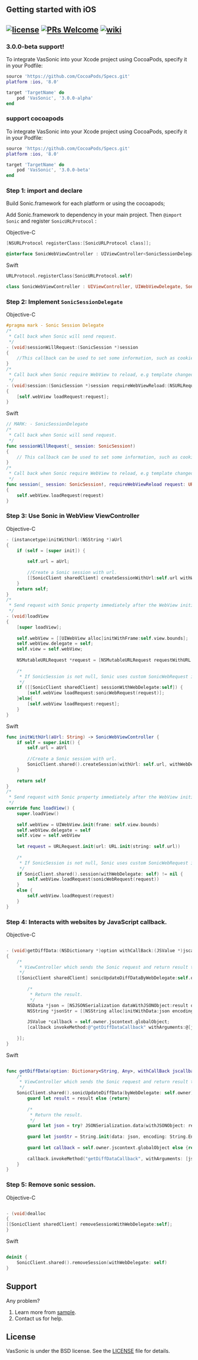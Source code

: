 ## Getting started with iOS
[![license](http://img.shields.io/badge/license-BSD3-brightgreen.svg?style=flat)](https://github.com/Tencent/VasSonic/blob/master/LICENSE)
[![PRs Welcome](https://img.shields.io/badge/PRs-welcome-brightgreen.svg)](https://github.com/Tencent/VasSonic/pulls)
[![wiki](https://img.shields.io/badge/Wiki-open-brightgreen.svg)](https://github.com/Tencent/VasSonic/wiki)
---

### 3.0.0-beta support!
To integrate VasSonic into your Xcode project using CocoaPods, specify it in your Podfile:

```lua
source 'https://github.com/CocoaPods/Specs.git'
platform :ios, '8.0'

target 'TargetName' do
    pod 'VasSonic', '3.0.0-alpha'
end
```

### support cocoapods 
To integrate VasSonic into your Xcode project using CocoaPods, specify it in your Podfile:

```lua
source 'https://github.com/CocoaPods/Specs.git'
platform :ios, '8.0'

target 'TargetName' do
    pod 'VasSonic', '3.0.0-beta'
end
```

### Step 1: import and declare
Build Sonic.framework for each platform or using the cocoapods;

Add Sonic.framework to dependency in your main project.
Then ```@import Sonic``` and register ```SonicURLProtocol``` :

Objective-C
```Objective-C
[NSURLProtocol registerClass:[SonicURLProtocol class]];

@interface SonicWebViewController : UIViewController<SonicSessionDelegate,UIWebViewDelegate>
```
Swift
```Swift
URLProtocol.registerClass(SonicURLProtocol.self)

class SonicWebViewController : UIViewController, UIWebViewDelegate, SonicSessionDelegate
```

### Step 2: Implement ```SonicSessionDelegate```

Objective-C
```Objective-C
#pragma mark - Sonic Session Delegate
/*
 * Call back when Sonic will send request.
 */
- (void)sessionWillRequest:(SonicSession *)session
{
    //This callback can be used to set some information, such as cookie and UA.
}
/*
 * Call back when Sonic require WebView to reload, e.g template changed or error occurred. 
 */
- (void)session:(SonicSession *)session requireWebViewReload:(NSURLRequest *)request
{
    [self.webView loadRequest:request];
}
```
Swift

```Swift
// MARK: - SonicSessionDelegate
/*
 * Call back when Sonic will send request.
 */
func sessionWillRequest(_ session: SonicSession!)
{
    // This callback can be used to set some information, such as cookie and UA.
}
/*
 * Call back when Sonic require WebView to reload, e.g template changed or error occurred. 
 */
func session(_ session: SonicSession!, requireWebViewReload request: URLRequest!) {
{
    self.webView.loadRequest(request)
}
```

### Step 3: Use Sonic in WebView ViewController

Objective-C
```Objective-C
- (instancetype)initWithUrl:(NSString *)aUrl
{
    if (self = [super init]) {
        
        self.url = aUrl;
        
        //Create a Sonic session with url.
        [[SonicClient sharedClient] createSessionWithUrl:self.url withWebDelegate:self];
    }
    return self;
}
/*
 * Send request with Sonic property immediately after the WebView initialization.
 */
- (void)loadView
{
    [super loadView];
    
    self.webView = [[UIWebView alloc]initWithFrame:self.view.bounds];
    self.webView.delegate = self;
    self.view = self.webView;
    
    NSMutableURLRequest *request = [NSMutableURLRequest requestWithURL:[NSURL URLWithString:self.url]];
    
    /*
     * If SonicSession is not null, Sonic uses custom SonicWebRequest instead of original network request. 
     */
    if ([[SonicClient sharedClient] sessionWithWebDelegate:self]) {
        [self.webView loadRequest:sonicWebRequest(request)];
    }else{
        [self.webView loadRequest:request];
    }
}
```

Swift
```Swift
func initWithUrl(aUrl: String) -> SonicWebViewController {
    if self = super.init() {
        self.url = aUrl
        
        //Create a Sonic session with url.
        SonicClient.shared().createSession(withUrl: self.url, withWebDelegate: self)
    }
    
    return self
}
/*
 * Send request with Sonic property immediately after the WebView initialization.
 */
override func loadView() {
    super.loadView()
    
    self.webView = UIWebView.init(frame: self.view.bounds)
    self.webView.delegate = self
    self.view = self.webView
    
    let request = URLRequest.init(url: URL.init(string: self.url))
    
    /*
     * If SonicSession is not null, Sonic uses custom SonicWebRequest instead of original network request.
     */
    if SonicClient.shared().session(withWebDelegate: self) != nil {
        self.webView.loadRequest(sonicWebRequest(request))
    }
    else {
        self.webView.loadRequest(request)
    }
}
```

### Step 4: Interacts with websites by JavaScript callback.

Objective-C
```Objective-C

- (void)getDiffData:(NSDictionary *)option withCallBack:(JSValue *)jscallback
{
    /*
     * ViewController which sends the Sonic request and return result through callback. 
     */
    [[SonicClient sharedClient] sonicUpdateDiffDataByWebDelegate:self.owner completion:^(NSDictionary *result) {
       
        /*
         * Return the result.
         */
        NSData *json = [NSJSONSerialization dataWithJSONObject:result options:NSJSONWritingPrettyPrinted error:nil];
        NSString *jsonStr = [[NSString alloc]initWithData:json encoding:NSUTF8StringEncoding];
        
        JSValue *callback = self.owner.jscontext.globalObject;
        [callback invokeMethod:@"getDiffDataCallback" withArguments:@[jsonStr]];
        
    }];
}
```

Swift
```Swift

func getDiffData(option: Dictionary<String, Any>, withCallBack jscallback: JSValue) {
    /*
     * ViewController which sends the Sonic request and return result through callback.
     */
    SonicClient.shared().sonicUpdateDiffData(byWebDelegate: self.owner) { (result) in
        guard let result = result else {return}
        
        /*
         * Return the result.
         */
        guard let json = try? JSONSerialization.data(withJSONObject: result, options: JSONSerialization.WritingOptions.prettyPrinted) else {return}
        
        guard let jsonStr = String.init(data: json, encoding: String.Encoding.utf8) else {return}
        
        guard let callback = self.owner.jscontext.globalObject else {return}
        
        callback.invokeMethod("getDiffDataCallback", withArguments: [jsonStr])
    }
}
```

### Step 5: Remove sonic session.

Objective-C
```Objective-C

- (void)dealloc
{
[[SonicClient sharedClient] removeSessionWithWebDelegate:self];
}
```

Swift
```Swift

deinit {
    SonicClient.shared().removeSession(withWebDelegate: self)
}
```

## Support
Any problem?

1. Learn more from [sample](https://github.com/Tencent/VasSonic/tree/master/sonic-iOS/SonicSample).
2. Contact us for help.

## License
VasSonic is under the BSD license. See the [LICENSE](https://github.com/Tencent/VasSonic/blob/master/LICENSE) file for details.

[1]: https://github.com/Tencent/VasSonic/blob/master/article/20170705120005424.gif
[2]: https://github.com/Tencent/VasSonic/blob/master/article/20170705120029897.gif


